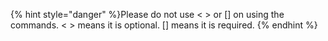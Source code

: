 {% hint style="danger" %}Please do not use < > or [] on using the commands. < >  means it is optional. [] means it is required. {% endhint %}
